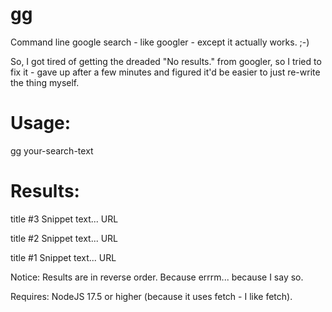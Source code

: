 # gg
Command line google search - like googler - except it actually works.  ;-)

So, I got tired of getting the dreaded "No results." from googler, so I tried to fix it - gave up after a few minutes and figured it'd be easier to just re-write the thing myself.

# Usage:

gg your-search-text

# Results:

title #3
Snippet text...
URL

title #2
Snippet text...
URL

title #1
Snippet text...
URL

Notice:  Results are in reverse order.  Because errrm... because I say so.

Requires:  NodeJS 17.5 or higher (because it uses fetch - I like fetch).
